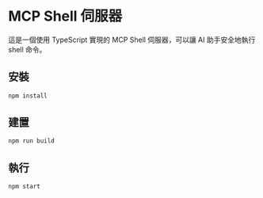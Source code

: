 # MCP Shell 伺服器

這是一個使用 TypeScript 實現的 MCP Shell 伺服器，可以讓 AI 助手安全地執行 shell 命令。

## 安裝

```bash
npm install
```

## 建置

```bash
npm run build
```

## 執行

```bash
npm start
```
